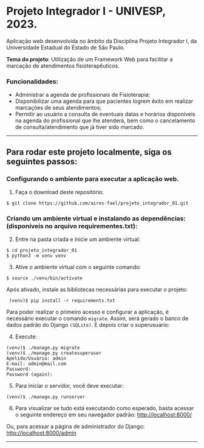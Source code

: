 # Projeto Integrador I - UNIVESP, 2023. 

Aplicação web desenvolvida no âmbito da Disciplina Projeto Integrador I, da Universidade Estadual do Estado de São Paulo. 

**Tema do projeto**: Utilização de um Framework Web para facilitar a marcação de atendimentos fisioterapêuticos.

### Funcionalidades: 
- Administrar a agenda de profissionais de Fisioterapia;
- Disponibilizar uma agenda para que pacientes logrem êxito em realizar marcações de seus atendimentos; 
- Permitir ao usuário a consulta de eventuais datas e horários disponíveis na agenda do profissional que lhe atenderá, bem como o cancelamento de consulta/atendimento que já tiver sido marcado. 

----



## Para rodar este projeto localmente, siga os seguintes passos: 

### Configurando o ambiente para executar a aplicação web.

1. Faça o download deste repositório:

```
$ git clone https://github.com/aires-fael/projeto_integrador_01.git

```

### Criando um ambiente virtual e instalando as dependências: (disponíveis no arquivo  requirementes.txt):

2. Entre na pasta criada e inicie um ambiente virtual:
```
$ cd projeto_integrador_01
$ python3 -m venv venv

```
3. Ative o ambiente virtual com o seguinte comando:

```
$ source ./venv/bin/activate

```
Após ativado, instale as bibliotecas necessárias para executar o projeto:
```
 (venv)$ pip install -r requirements.txt
```
Para poder realizar o primeiro acesso e configurar a aplicação, é necessário executar o comando 
`migrate`.  Assim, será gerado o banco de dados padrão do Django `(SQLite)`. E depois criar o superusuario:



4. Execute: 

```
(venv)$ ./manage.py migrate
(venv)$ ./manage.py createsuperuser
Apelido/Usuário: admin
E-mail: admin@mail.com
Password: 
Password (again):
```

5. Para iniciar o servidor, você deve executar:
```
(venv)$ ./manage.py runserver
```

6. Para visualizar se tudo está executando como esperado, basta acessar o seguinte endereço em seu navegador padrão:
[http://localhost:8000/](http://localhost:8000/)

Ou, para acessar a página de administrador do Django:
[http://localhost:8000/admin](http://localhost:8000/admin)

---

